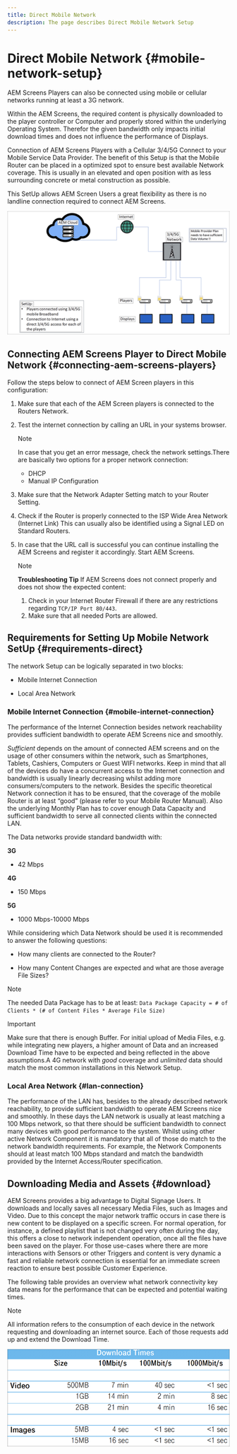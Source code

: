 ```yaml
---
title: Direct Mobile Network
description: The page describes Direct Mobile Network Setup
---
```


# Direct Mobile Network {#mobile-network-setup}

AEM Screens Players can also be connected using mobile or cellular networks running at least a 3G network.

Within the AEM Screens, the required content is physically downloaded to the player controller or Computer and properly stored within the underlying Operating System. Therefor the given bandwidth only impacts initial download times and does not influence the performance of Displays.

Connection of AEM Screens Players with a Cellular 3/4/5G Connect to your Mobile Service Data Provider. The benefit of this Setup is that the Mobile Router can be placed in a optimized spot to ensure best available Network coverage. This is usually in an elevated and open position with as less surrounding concrete or metal construction as possible.

This SetUp allows AEM Screen Users a great flexibility as there is no landline connection required to connect AEM Screens.

![](/help/using/assets/direct-mobile-1.png)

## Connecting AEM Screens Player to Direct Mobile Network {#connecting-aem-screens-players}

Follow the steps below to connect of AEM Screen players in this configuration:

1. Make sure that each of the AEM Screen players is connected to the Routers Network.

1. Test the internet connection by calling an URL in your systems browser.

   >[!NOTE]
   >In case that you get an error message, check the network settings.There are basically two options for a proper network connection:
   >* DHCP
   >* Manual IP Configuration

1. Make sure that the Network Adapter Setting match to your Router Setting.
1. Check if the Router is properly connected to the ISP Wide Area Network (Internet Link) This can usually also be identified using a Signal LED on Standard Routers.

1. In case that the URL call is successful you can continue installing the AEM Screens and register it accordingly. Start AEM Screens.

   >[!NOTE]
   >**Troubleshooting Tip**
   >If AEM Screens does not connect properly and does not show the expected content:
   >
   >1. Check in your Internet Router Firewall if there are any restrictions regarding `TCP/IP Port 80/443`.
   >1. Make sure that all needed Ports are allowed.


## Requirements for Setting Up Mobile Network SetUp {#requirements-direct}

The network Setup can be logically separated in two blocks:

* Mobile Internet Connection

* Local Area Network

### Mobile Internet Connection {#mobile-internet-connection}

The performance of the Internet Connection besides network reachability provides sufficient bandwidth to operate AEM Screens nice and smoothly. 

*Sufficient* depends on the amount of connected AEM screens and on the usage of other consumers within the network, such as Smartphones, Tablets, Cashiers, Computers or Guest WIFI networks.
Keep in mind that all of the devices do have a concurrent access to the Internet connection and bandwidth is usually linearly decreasing whilst adding more consumers/computers to the network.
Besides the specific theoretical Network connection it has to be ensured, that the coverage of the mobile Router is at least “good” (please refer to your Mobile Router Manual). Also the underlying Monthly Plan has to cover enough Data Capacity and sufficient bandwidth to serve all connected clients within the connected LAN.

The Data networks provide standard bandwidth with:

**3G**
* 42 Mbps

**4G**
* 150 Mbps

**5G**
* 1000 Mbps-10000 Mbps

While considering which Data Network should be used it is recommended to answer the following questions:

* How many clients are connected to the Router?

* How many Content Changes are expected and what are those average File Sizes?

>[!NOTE]
>The needed Data Package has to be at least:
`Data Package Capacity = # of Clients * (# of Content Files * Average File Size)`

>[!IMPORTANT]
>Make sure that there is enough Buffer.
>For initial upload of Media Files, e.g. while integrating new players, a higher amount of Data and an increased Download Time have to be expected and being reflected in the above assumptions.A 4G network with *good* coverage and *unlimited* data should match the most common installations in this Network Setup.


### Local Area Network {#lan-connection}

The performance of the LAN has, besides to the already described network reachability, to provide sufficient bandwidth to operate AEM Screens nice and smoothly. In these days the LAN network is usually at least matching a 100 Mbps network, so that there should be sufficient bandwidth to connect many devices with good performance to the system. Whilst using other active Network Component it is mandatory that all of those do match to the network bandwidth requirements. For example, the Network Components should at least match 100 Mbps standard and match the bandwidth provided by the Internet Access/Router specification.

## Downloading Media and Assets {#download}

AEM Screens provides a big advantage to Digital Signage Users. It downloads and locally saves all necessary Media Files, such as Images and Video. Due to this concept the major network traffic occurs in case there is new content to be displayed on a specific screen.
For normal operation, for instance, a defined playlist that is not changed very often during the day, this offers a close to network independent operation, once all the files have been saved on the player.
For those use-cases where there are more interactions with Sensors or other Triggers and content is very dynamic a fast and reliable network connection is essential for an immediate screen reaction to ensure best possible Customer Experience.

The following table provides an overview what network connectivity key data means for the performance that can be expected and potential waiting times.
>[!NOTE]
>All information refers to the consumption of each device in the network requesting and downloading an internet source. Each of those requests add up and extend the Download Time.

![](/help/using/assets/download-times-mobile.png)




